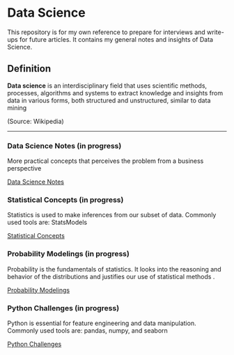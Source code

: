 # Data Science

This repository is for my own reference to prepare for interviews and write-ups for future articles. It contains my general notes and insights of Data Science.


## Definition

**Data science** is an interdisciplinary field that uses scientific methods, processes, algorithms and systems to extract knowledge and insights from data in various forms, both structured and unstructured, similar to data mining

(Source: Wikipedia)

***

### Data Science Notes (in progress)
More practical concepts that perceives the problem from a business perspective

[Data Science Notes](https://github.com/kammybdeng/data-science-notes/blob/master/general_notes/Data_Science_notes.ipynb)

### Statistical Concepts (in progress)
Statistics is used to make inferences from our subset of data. Commonly used tools are: StatsModels

[Statistical Concepts](https://github.com/kammybdeng/dsi-interview-prep/blob/master/Stats%20Concepts.ipynb)

### Probability Modelings (in progress)
Probability is the fundamentals of statistics. It looks into the reasoning and behavior of the distributions and justifies our use of statistical methods .

[Probability Modelings](https://github.com/kammybdeng/dsi-interview-prep/blob/master/probability%20simulations.ipynb)

### Python Challenges (in progress)
Python is essential for feature engineering and data manipulation. Commonly used tools are: pandas, numpy, and seaborn

[Python Challenges](https://github.com/kammybdeng/dsi-interview-prep/blob/master/python%20challenge/Python%20challenges.ipynb)
